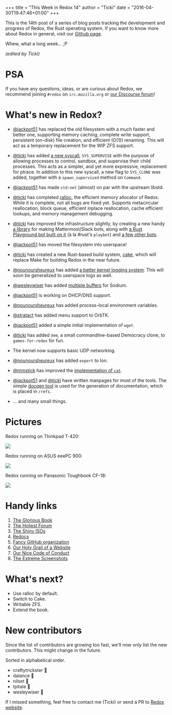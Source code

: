 +++
title = "This Week in Redox 14"
author = "Ticki"
date = "2016-04-30T19:47:46+01:00"
+++

This is the 14th post of a series of blog posts tracking the development and progress of Redox, the Rust operating system. If you want to know more about Redox in general, visit our [Github page](https://github.com/redox-os/redox).

Whew, what a long week... ;P

*(edited by Ticki)*

# PSA
If you have any questions, ideas, or are curious about Redox, we recommend joining `#redox` on `irc.mozilla.org` or [our Discourse forum](https://discourse.redox-os.org/)!

# What's new in Redox?

- [@jackpot51](https://github.com/jackpot51) has replaced the old filesystem with a much faster and better one, supporting memory caching, complete write support, persistent (on-disk) file creation, and efficient (O(1)) renaming. This will act as a temporary replacement for the WIP ZFS support.

- [@ticki](https://github.com/ticki) has added [a new syscall](https://github.com/redox-os/redox/pull/608), `SYS_SUPERVISE` with the purpose of allowing processes to control, sandbox, and supervise their child processes. This acts as a simpler, and yet more expressive, replacement for ptrace. In addition to this new syscall, a new flag to `SYS_CLONE` was added, together with a `spawn_supervised` method on `Command`.

- [@jackpot51](https://github.com/jackpot51) has made `std:net` (almost) on par with the upstream libstd.

- [@ticki](https://github.com/ticki) has completed [ralloc](https://github.com/redox-os/ralloc), the efficient memory allocator of Redox. While it is complete, not all bugs are fixed yet. Supports metacircular reallocation, block queue, efficient inplace reallocation, cache efficient lookups, and memory management debugging.

- [@ticki](https://github.com/ticki) has improved the infrastructure slightly, by creating a new handy [a library](https://github.com/ticki/mars) for making Mattermost/Slack bots, along with [a Rust Playground bot built on it](https://github.com/redox-os/playbot) (à la #rust's `playbot`) and [a few other bots](https://github.com/redox-os/bots).

- [@jackpot51](https://github.com/jackpot51) has moved the filesystem into userspace!

- [@ticki](https://github.com/ticki) has created a new Rust-based build system, [cake](https://github.com/ticki/cake), which will replace Make for building Redox in the near future.

- [@nounoursheureux](https://github.com/nounoursheureux) has added [a better kernel logging system](https://github.com/redox-os/redox/pull/627). This will soon be generalized to userspace logs as well.

- [@wesleywiser](https://github.com/wesleywiser) has added [multiple buffers](https://github.com/redox-os/sodium/pull/40) for Sodium.

- [@jackpot51](https://github.com/jackpot51) is working on DHCP/DNS support.

- [@nounoursheureux](https://github.com/nounoursheureux) has added process-local environment variables.

- [@stratact](https://github.com/stratact) has added menu support to OrbTK.

- [@jackpot51](https://github.com/jackpot51) added a simple initial implementation of `wget`.

- [@ticki](https://github.com/ticki) has added `dem`, a small commandline-based Democracy clone, to `games-for-redox` for fun.

- The kernel now supports basic UDP networking.

- [@nounoursheureux](https://github.com/nounoursheureux) has added `export` to Ion.

- [@mmstick](https://github.com/mmstick) has improved the [implementation of `cat`](https://github.com/redox-os/coreutils/pull/54).

- [@jackpot51](https://github.com/jackpot51) and [@ticki](https://github.com/ticki) have written manpages for most of the tools. The simple [docgen tool](https://github.com/redox-os/redox/commit/4857985d3c4c70421f384624655145ee15980095) is used for the generation of documentation, which is placed in `/refs`.

- ... and many small things.

# Pictures

Redox running on Thinkpad T-420:

<img class="img-responsive" src="https://www.redox-os.org/img/hardware/thinkpad-t420.png"/>

Redox running on ASUS eeePC 900:

<img class="img-responsive" src="https://www.redox-os.org/img/hardware/asus-eepc-900.png"/>

Redox running on Panasonic Toughbook CF-18:

<img class="img-responsive" src="https://www.redox-os.org/img/hardware/panasonic-toughbook-cf18.png"/>

# Handy links

1. [The Glorious Book](https://doc.redox-os.org/book/)
2. [The Holiest Forum](https://discourse.redox-os.org/)
3. [The Shiny ISOs](https://static.redox-os.org/)
4. [Redocs](https://www.redox-os.org/docs/)
5. [Fancy GitHub organization](https://github.com/redox-os)
6. [Our Holy Grail of a Website](https://www.redox-os.org/)
7. [Our Nice Code of Conduct](https://www.redox-os.org/coc/)
8. [The Extreme Screenshots](https://www.redox-os.org/screens/)

# What's next?

- Use ralloc by default.
- Switch to Cake.
- Writable ZFS.
- Extend the book.

# New contributors

Since the list of contributors are growing too fast, we'll now only list the new contributors. This might change in the future.

Sorted in alphabetical order.

- craftytrickster 🎂
- dalance  🎂
- nilset 🎂
- tpitale 🎂
- wesleywiser 🎂

If I missed something, feel free to contact me (Ticki) or send a PR to [Redox website](https://github.com/redox-os/website).
